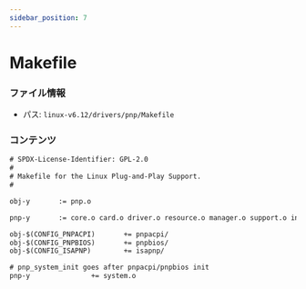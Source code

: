 ```yaml
---
sidebar_position: 7
---
```

# Makefile

### ファイル情報

- パス: `linux-v6.12/drivers/pnp/Makefile`

### コンテンツ

```txt
# SPDX-License-Identifier: GPL-2.0
#
# Makefile for the Linux Plug-and-Play Support.
#

obj-y		:= pnp.o

pnp-y		:= core.o card.o driver.o resource.o manager.o support.o interface.o quirks.o

obj-$(CONFIG_PNPACPI)		+= pnpacpi/
obj-$(CONFIG_PNPBIOS)		+= pnpbios/
obj-$(CONFIG_ISAPNP)		+= isapnp/

# pnp_system_init goes after pnpacpi/pnpbios init
pnp-y				+= system.o

```
